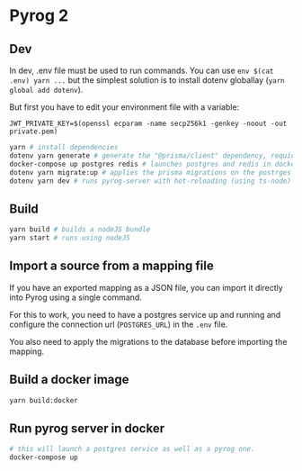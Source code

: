 # Pyrog 2

## Dev

In dev, .env file must be used to run commands. You can use `env $(cat .env) yarn ...`
but the simplest solution is to install dotenv globallay (`yarn global add dotenv`).

But first you have to edit your environment file with a variable:

```
JWT_PRIVATE_KEY=$(openssl ecparam -name secp256k1 -genkey -noout -out private.pem)
```

```sh
yarn # install dependencies
dotenv yarn generate # generate the "@prisma/client" dependency, required by prisma
docker-compose up postgres redis # launches postgres and redis in docker (you may use the `-d` option to run in the background)
dotenv yarn migrate:up # applies the prisma migrations on the postrges database
dotenv yarn dev # runs pyrog-server with hot-reloading (using ts-node)
```

## Build

```sh
yarn build # builds a nodeJS bundle
yarn start # runs using nodeJS
```

## Import a source from a mapping file

If you have an exported mapping as a JSON file, you can import it directly into Pyrog using a single command.

For this to work, you need to have a postgres service up and running and configure the connection url (`POSTGRES_URL`) in the `.env` file.

You also need to apply the migrations to the database before importing the mapping.

## Build a docker image

```sh
yarn build:docker
```

## Run pyrog server in docker

```sh
# this will launch a postgres service as well as a pyrog one.
docker-compose up
```
